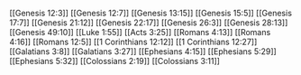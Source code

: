 [[Genesis 12:3]]
[[Genesis 12:7]]
[[Genesis 13:15]]
[[Genesis 15:5]]
[[Genesis 17:7]]
[[Genesis 21:12]]
[[Genesis 22:17]]
[[Genesis 26:3]]
[[Genesis 28:13]]
[[Genesis 49:10]]
[[Luke 1:55]]
[[Acts 3:25]]
[[Romans 4:13]]
[[Romans 4:16]]
[[Romans 12:5]]
[[1 Corinthians 12:12]]
[[1 Corinthians 12:27]]
[[Galatians 3:8]]
[[Galatians 3:27]]
[[Ephesians 4:15]]
[[Ephesians 5:29]]
[[Ephesians 5:32]]
[[Colossians 2:19]]
[[Colossians 3:11]]
